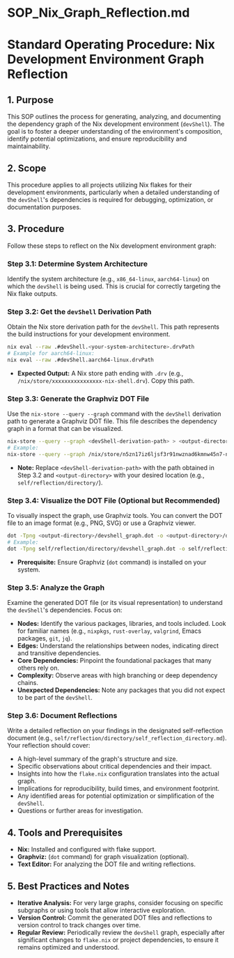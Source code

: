 # SOP_Nix_Graph_Reflection.md

# Standard Operating Procedure: Nix Development Environment Graph Reflection

## 1. Purpose

This SOP outlines the process for generating, analyzing, and documenting the dependency graph of the Nix development environment (`devShell`). The goal is to foster a deeper understanding of the environment's composition, identify potential optimizations, and ensure reproducibility and maintainability.

## 2. Scope

This procedure applies to all projects utilizing Nix flakes for their development environments, particularly when a detailed understanding of the `devShell`'s dependencies is required for debugging, optimization, or documentation purposes.

## 3. Procedure

Follow these steps to reflect on the Nix development environment graph:

### Step 3.1: Determine System Architecture

Identify the system architecture (e.g., `x86_64-linux`, `aarch64-linux`) on which the `devShell` is being used. This is crucial for correctly targeting the Nix flake outputs.

### Step 3.2: Get the `devShell` Derivation Path

Obtain the Nix store derivation path for the `devShell`. This path represents the build instructions for your development environment.

```bash
nix eval --raw .#devShell.<your-system-architecture>.drvPath
# Example for aarch64-linux:
nix eval --raw .#devShell.aarch64-linux.drvPath
```

*   **Expected Output:** A Nix store path ending with `.drv` (e.g., `/nix/store/xxxxxxxxxxxxxxxx-nix-shell.drv`). Copy this path.

### Step 3.3: Generate the Graphviz DOT File

Use the `nix-store --query --graph` command with the `devShell` derivation path to generate a Graphviz DOT file. This file describes the dependency graph in a format that can be visualized.

```bash
nix-store --query --graph <devShell-derivation-path> > <output-directory>/devshell_graph.dot
# Example:
nix-store --query --graph /nix/store/n5zn17iz6ljsf3r91nwznad6kmnw45n7-nix-shell.drv > self/reflection/directory/devshell_graph.dot
```

*   **Note:** Replace `<devShell-derivation-path>` with the path obtained in Step 3.2 and `<output-directory>` with your desired location (e.g., `self/reflection/directory/`).

### Step 3.4: Visualize the DOT File (Optional but Recommended)

To visually inspect the graph, use Graphviz tools. You can convert the DOT file to an image format (e.g., PNG, SVG) or use a Graphviz viewer.

```bash
dot -Tpng <output-directory>/devshell_graph.dot -o <output-directory>/devshell_graph.png
# Example:
dot -Tpng self/reflection/directory/devshell_graph.dot -o self/reflection/directory/devshell_graph.png
```

*   **Prerequisite:** Ensure Graphviz (`dot` command) is installed on your system.

### Step 3.5: Analyze the Graph

Examine the generated DOT file (or its visual representation) to understand the `devShell`'s dependencies. Focus on:

*   **Nodes:** Identify the various packages, libraries, and tools included. Look for familiar names (e.g., `nixpkgs`, `rust-overlay`, `valgrind`, Emacs packages, `git`, `jq`).
*   **Edges:** Understand the relationships between nodes, indicating direct and transitive dependencies.
*   **Core Dependencies:** Pinpoint the foundational packages that many others rely on.
*   **Complexity:** Observe areas with high branching or deep dependency chains.
*   **Unexpected Dependencies:** Note any packages that you did not expect to be part of the `devShell`.

### Step 3.6: Document Reflections

Write a detailed reflection on your findings in the designated self-reflection document (e.g., `self/reflection/directory/self_reflection_directory.md`). Your reflection should cover:

*   A high-level summary of the graph's structure and size.
*   Specific observations about critical dependencies and their impact.
*   Insights into how the `flake.nix` configuration translates into the actual graph.
*   Implications for reproducibility, build times, and environment footprint.
*   Any identified areas for potential optimization or simplification of the `devShell`.
*   Questions or further areas for investigation.

## 4. Tools and Prerequisites

*   **Nix:** Installed and configured with flake support.
*   **Graphviz:** (`dot` command) for graph visualization (optional).
*   **Text Editor:** For analyzing the DOT file and writing reflections.

## 5. Best Practices and Notes

*   **Iterative Analysis:** For very large graphs, consider focusing on specific subgraphs or using tools that allow interactive exploration.
*   **Version Control:** Commit the generated DOT files and reflections to version control to track changes over time.
*   **Regular Review:** Periodically review the `devShell` graph, especially after significant changes to `flake.nix` or project dependencies, to ensure it remains optimized and understood.
